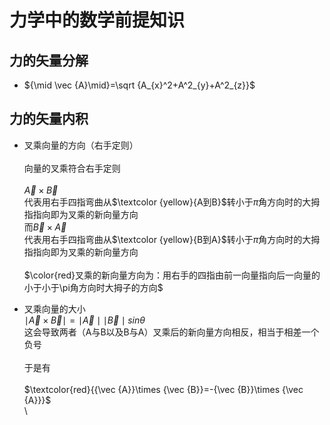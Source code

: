 # 力学中的数学前提知识
## 力的矢量分解
* ${\mid \vec {A}\mid}=\sqrt {A_{x}^2+A^2_{y}+A^2_{z}}$
## 力的矢量内积
* 叉乘向量的方向（右手定则）
\
\
向量的叉乘符合右手定则\
\
${\vec {A}}\times {\vec {B}}$\
代表用右手四指弯曲从$\textcolor {yellow}{A到B}$转小于$\pi$角方向时的大拇指指向即为叉乘的新向量方向\
而${\vec {B}}\times {\vec {A}}$\
代表用右手四指弯曲从$\textcolor {yellow}{B到A}$转小于$\pi$角方向时的大拇指指向即为叉乘的新向量方向\
\
$\color{red}叉乘的新向量方向为：用右手的四指由前一向量指向后一向量的小于小于\pi角方向时大拇子的方向$

 * 叉乘向量的大小\
$\mid\vec{A}\times\vec{B}\mid=\mid\vec{A}\mid\mid\vec{B}\mid sin\theta$\
这会导致两者（A与B以及B与A）叉乘后的新向量方向相反，相当于相差一个负号\
\
于是有\
\
 $\textcolor{red}{{\vec {A}}\times {\vec {B}}=-{\vec {B}}\times {\vec {A}}}$\
 \
